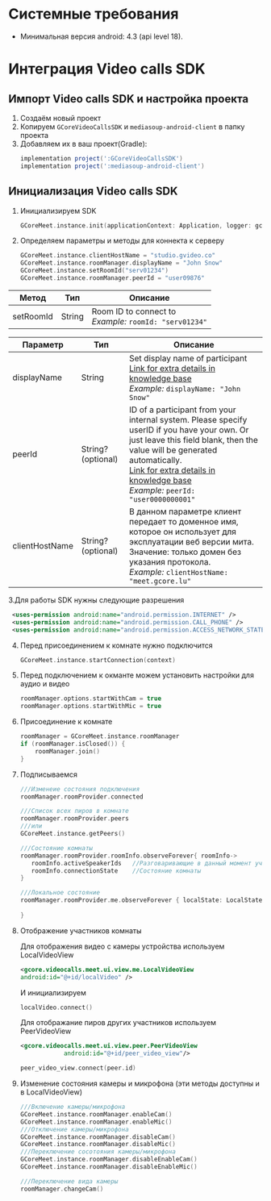 
# Системные требования
* Минимальная версия android: 4.3 (api level 18).

# Интеграция Video calls SDK

## Импорт Video calls SDK и настройка проекта

1. Создаём новый проект
2. Копируем `GCoreVideoCallsSDK` и `mediasoup-android-client` в папку проекта
3. Добавляем их в ваш проект(Gradle):
   ```groovy
   implementation project(':GCoreVideoCallsSDK')
   implementation project(':mediasoup-android-client')
   ```	


## Инициализация Video calls SDK


1. Инициализируем SDK

   ```kotlin
   GCoreMeet.instance.init(applicationContext: Application, logger: gcore.videocalls.meet.logger.Logger?, enableLogs: Boolean) 
   ```

2. Определяем параметры и методы для коннекта к серверу

   ```kotlin   
   GCoreMeet.instance.clientHostName = "studio.gvideo.co"
   GCoreMeet.instance.roomManager.displayName = "John Snow"
   GCoreMeet.instance.setRoomId("serv01234")
   GCoreMeet.instance.roomManager.peerId = "user09876"
   ```

| Метод| Тип | Описание|
|--|--|--|
| setRoomId | String | Room ID to connect to<br>*Example:* `roomId: "serv01234"` |

| Параметр| Тип | Описание|
|--|--|--|
|displayName | String | Set display name of participant<br>[Link for extra details in knowledge base](https://gcorelabs.com/support/articles/4404682043665/#h_01FBPQAEZZ1GR7SF7G7TBAYJWZ)<br>*Example:* `displayName: "John Snow"`|
| peerId | String? (optional) | ID of a participant from your internal system. Please specify userID if you have your own. Or just leave this field blank, then the value will be generated automatically.<br>[Link for extra details in knowledge base](https://gcorelabs.com/support/articles/4404682043665/#h_01FBPQC18B1E3K58C05A8E81Y7)<br>*Example:* `peerId: "user0000000001"`|
| clientHostName | String? (optional) | В данном параметре клиент передает то доменное имя, которое он использует для эксплуатации веб версии мита. Значение: только домен без указания протокола.<br>*Example:* `clientHostName: "meet.gcore.lu"`|

3.Для работы SDK нужны следующие разрешения
   ```xml
    <uses-permission android:name="android.permission.INTERNET" />
    <uses-permission android:name="android.permission.CALL_PHONE" />
    <uses-permission android:name="android.permission.ACCESS_NETWORK_STATE" />
   ```

4. Перед присоединением к комнате нужно подключится
   ```kotlin    
   GCoreMeet.instance.startConnection(context)
    ```

5. Перед подключением к окманте можем установить настройки для аудио и видео
   ```kotlin
   roomManager.options.startWithCam = true
   roomManager.options.startWithMic = true
   ```
   
6. Присоединение к комнате  
   ```kotlin
   roomManager = GCoreMeet.instance.roomManager
   if (roomManager.isClosed()) {
       roomManager.join()
   }
   ```

7. Подписываемся 
   ```kotlin   
   ///Изменеие состояния подключения 
   roomManager.roomProvider.connected
   
   ///Список всех пиров в комнате
   roomManager.roomProvider.peers 
   ///или
   GCoreMeet.instance.getPeers()
   
   ///Состояние комнаты
   roomManager.roomProvider.roomInfo.observeForever{ roomInfo->
      roomInfo.activeSpeakerIds   //Разговаривающие в данный момент участники
      roomInfo.connectionState    //Cостояние комнаты             
   }
   
   ///Локальное состояние
   roomManager.roomProvider.me.observeForever { localState: LocalState ->
        
   }
   ```
   
8. Отображение участников комнаты

   Для отображения видео с камеры устройства используем LocalVideoView
   ```xml
   <gcore.videocalls.meet.ui.view.me.LocalVideoView
   android:id="@+id/localVideo" />
   ```
   И инициализируем
   ```kotlin
   localVideo.connect()
   ```

   Для отображание пиров других участников используем PeerVideoView
   ```xml
   <gcore.videocalls.meet.ui.view.peer.PeerVideoView
               android:id="@+id/peer_video_view"/>
   ```   
   
   ```kotlin
   peer_video_view.connect(peer.id)
   ```

9. Изменение состояния камеры и микрофона (эти методы доступны и в LocalVideoView)

   ```kotlin
   ///Включение камеры/микрофона
   GCoreMeet.instance.roomManager.enableCam() 
   GCoreMeet.instance.roomManager.enableMic()
   ///Отключение камеры/микрофона 
   GCoreMeet.instance.roomManager.disableCam()
   GCoreMeet.instance.roomManager.disableMic()
   ///Переключение сосотояния камеры/микрофона
   GCoreMeet.instance.roomManager.disableEnableCam()
   GCoreMeet.instance.roomManager.disableEnableMic()
   
   ///Переключение вида камеры 
   roomManager.changeCam()
   ```


